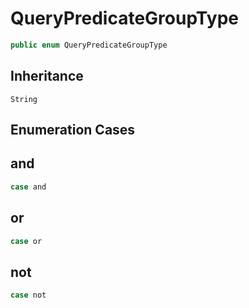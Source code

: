 # QueryPredicateGroupType

``` swift
public enum QueryPredicateGroupType
```

## Inheritance

`String`

## Enumeration Cases

## and

``` swift
case and
```

## or

``` swift
case or
```

## not

``` swift
case not
```
